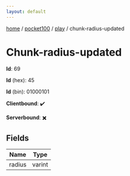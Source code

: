 ```yaml
---
layout: default
---
```


[home](/)  /  [pocket100](/protocol/pocket100)  /  [play](/protocol/pocket100/play)  /  chunk-radius-updated

# Chunk-radius-updated

**Id**: 69

**Id** (hex): 45

**Id** (bin): 01000101

**Clientbound**: ✔️

**Serverbound**: ✖️

## Fields

Name | Type
---|---
radius | varint

